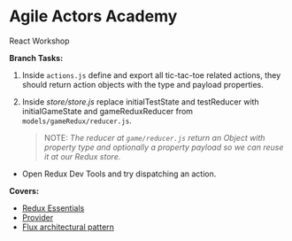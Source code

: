 # Agile Actors Academy

React Workshop

**Branch Tasks:**

1. Inside `actions.js` define and export all tic-tac-toe related actions, they should return action objects with the type and payload properties.

2. Inside _store/store.js_
   replace initialTestState and testReducer with initialGameState and gameReduxReducer from
   `models/gameRedux/reducer.js`.
   > NOTE: _The reducer at `game/reducer.js` return an Object with property type and optionally a property payload so we can reuse it at our Redux store._

- Open Redux Dev Tools and try dispatching an action.

<!--todo: update covers section -->

**Covers:**

- [Redux Essentials](https://redux.js.org/tutorials/essentials/part-1-overview-concepts)
- [Provider](https://react-redux.js.org/api/provider)
- [Flux architectural pattern](https://www.freecodecamp.org/news/an-introduction-to-the-flux-architectural-pattern-674ea74775c9/)
